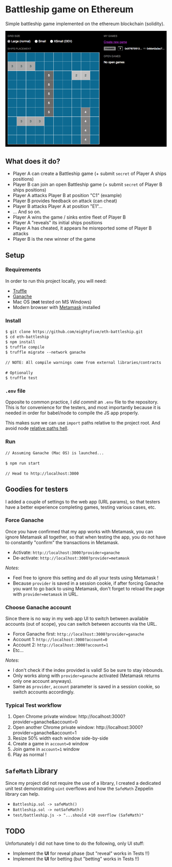 # Battleship game on Ethereum

Simple battleship game implemented on the ethereum blockchain (solidity).

![Battleship game screenshot](https://raw.githubusercontent.com/eightyfive/eth-battleship/master/screenshot.png)

## What does it do?

- Player A can create a Battleship game (+ submit `secret` of Player A ships positions)
- Player B can join an open Battleship game (+ submit `secret` of Player B ships positions)
- Player A attacks Player B at position "C1" (example)
- Player B provides feedback on attack (can cheat)
- Player B attacks Player A at position "E1"...
- ... And so on.
- Player A wins the game / sinks entire fleet of Player B
- Player A "reveals" its initial ships positions
- Player A has cheated, it appears he misreported some of Player B attacks
- Player B is the new winner of the game

## Setup

### Requirements

In order to run this project locally, you will need:

- [Truffle](https://truffleframework.com/truffle)
- [Ganache](https://truffleframework.com/ganache)
- Mac OS (**not** tested on MS Windows)
- Modern browser with [Metamask](https://metamask.io) installed

### Install

```
$ git clone https://github.com/eightyfive/eth-battleship.git
$ cd eth-battleship
$ npm install
$ truffle compile
$ truffle migrate --network ganache

// NOTE: All compile warnings come from external libraries/contracts

# Optionally
$ truffle test
```
### `.env` file

Opposite to common practice, I *did commit* an `.env` file to the repository. This is for convenience for the testers, and most importantly because it is needed in order for babel/node to compile the JS app properly.

This makes sure we can use `import` paths relative to the project root. And avoid node [relative paths hell](https://www.coreycleary.me/escaping-relative-path-hell/).

### Run

```
// Assuming Ganache (Mac OS) is launched...

$ npm run start

// Head to http://localhost:3000
```

## Goodies for testers

I added a couple of settings to the web app (URL params), so that testers have a better experience completing games, testing various cases, etc.

### Force Ganache

Once you have confirmed that my app works with Metamask, you can ignore Metamask all together, so that when testing the app, you do not have to constantly "confirm" the transactions in Metamask.

- Activate: `http://localhost:3000?provider=ganache`
- De-activate: `http://localhost:3000?provider=metamask`

_Notes_:
- Feel free to ignore this setting and do all your tests using Metamask !
- Because `provider` is saved in a session cookie, if after forcing Ganache you want to go back to using Metamask, don't forget to reload the page with `provider=metamask` in URL.

### Choose Ganache account

Since there is no way in my web app UI to switch between available accounts (out of scope), you can switch between accounts via the URL.

- Force Ganache first: `http://localhost:3000?provider=ganache`
- Account 1: `http://localhost:3000?account=0`
- Account 2: `http://localhost:3000?account=1`
- Etc...

_Notes_:
- I don't check if the index provided is valid! So be sure to stay inbounds.
- Only works along with `provider=ganache` activated (Metamask returns only one account anyways).
- Same as `provider`, `account` parameter is saved in a session cookie, so switch accounts accordingly.

### Typical Test workflow

1. Open Chrome private window: http://localhost:3000?provider=ganache&account=0
1. Open another Chrome private window: http://localhost:3000?provider=ganache&account=1
1. Resize 50% width each window side-by-side
1. Create a game in `account=0` window
1. Join game in `account=1` window
1. Play as normal !

## `SafeMath` Library

Since my project did not require the use of a library, I created a dedicated unit test demonstrating `uint` overflows and how the `SafeMath` Zeppelin library can help.

- `Battleship.sol -> safeMath()`
- `Battleship.sol -> notSafeMath()`
- `test/battleship.js -> "...should +10 overflow (SafeMath)"`


## TODO

Unfortunately I did not have time to do the following, only UI stuff:

- Implement the **UI** for reveal phase (but "reveal" works in Tests !!)
- Implement the **UI** for betting (but "betting" works in Tests !!)


